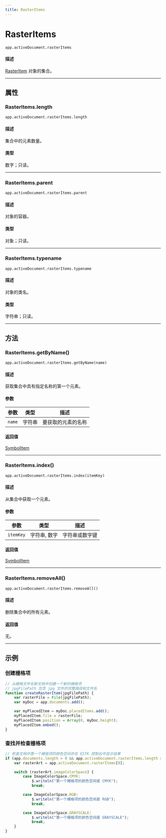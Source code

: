 ```yaml
---
title: RasterItems
---
```

# RasterItems

`app.activeDocument.rasterItems`

#### 描述

[RasterItem](.././RasterItem) 对象的集合。

---

## 属性

### RasterItems.length

`app.activeDocument.rasterItems.length`

#### 描述

集合中的元素数量。

#### 类型

数字；只读。

---

### RasterItems.parent

`app.activeDocument.rasterItems.parent`

#### 描述

对象的容器。

#### 类型

对象；只读。

---

### RasterItems.typename

`app.activeDocument.rasterItems.typename`

#### 描述

对象的类名。

#### 类型

字符串；只读。

---

## 方法

### RasterItems.getByName()

`app.activeDocument.rasterItems.getByName(name)`

#### 描述

获取集合中具有指定名称的第一个元素。

#### 参数

| 参数      | 类型   | 描述               |
| --------- | ------ | ------------------ |
| `name`    | 字符串 | 要获取的元素的名称 |

#### 返回值

[SymbolItem](.././SymbolItem)

---

### RasterItems.index()

`app.activeDocument.rasterItems.index(itemKey)`

#### 描述

从集合中获取一个元素。

#### 参数

| 参数      | 类型           | 描述               |
| --------- | -------------- | ------------------ |
| `itemKey` | 字符串, 数字   | 字符串或数字键     |

#### 返回值

[SymbolItem](.././SymbolItem)

---

### RasterItems.removeAll()

`app.activeDocument.rasterItems.removeAll()`

#### 描述

删除集合中的所有元素。

#### 返回值

无。

---

## 示例

### 创建栅格项

```javascript
// 从栅格文件在新文档中创建一个新的栅格项
// jpgFilePath 包含 jpg 文件的完整路径和文件名
function createRasterItem(jpgFilePath) {
    var rasterFile = File(jpgFilePath);
    var myDoc = app.documents.add();

    var myPlacedItem = myDoc.placedItems.add();
    myPlacedItem.file = rasterFile;
    myPlacedItem.position = Array(0, myDoc.height);
    myPlacedItem.embed();
}
```

### 查找并检查栅格项

```javascript
// 检查文档中第一个栅格项的颜色空间并在 ESTK 控制台中显示结果
if (app.documents.length > 0 && app.activeDocument.rasterItems.length > 0) {
    var rasterArt = app.activeDocument.rasterItems[0];

    switch (rasterArt.imageColorSpace) {
        case ImageColorSpace.CMYK:
            $.writeln("第一个栅格项的颜色空间是 CMYK");
            break;

        case ImageColorSpace.RGB:
            $.writeln("第一个栅格项的颜色空间是 RGB");
            break;

        case ImageColorSpace.GRAYSCALE:
            $.writeln("第一个栅格项的颜色空间是 GRAYSCALE");
            break;
    }
}
```
